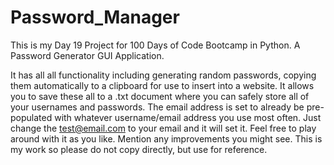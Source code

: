 # Password_Manager
This is my Day 19 Project for 100 Days of Code Bootcamp in Python. A Password Generator GUI Application.

It has all all functionality including generating random passwords, copying them automatically to a clipboard for use to insert into a website.
It allows you to save these all to a .txt document where you can safely store all of your usernames and passwords. 
The email address is set to already be pre-populated with whatever username/email address you use most often. Just change the test@email.com to your email and it will set it.
Feel free to play around with it as you like. Mention any improvements you might see.
This is my work so please do not copy directly, but use for reference. 
